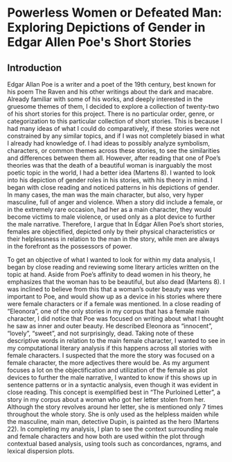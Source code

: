 # Powerless Women or Defeated Man: Exploring Depictions of Gender in Edgar Allen Poe's Short Stories

## Introduction

 Edgar Allan Poe is a writer and a poet of the 19th century, best known for his poem The Raven and his other writings about the dark and macabre. Already familiar with some of his works, and deeply interested in the gruesome themes of them, I decided to explore a collection of twenty-two of his short stories for this project. There is no particular order, genre, or categorization to this particular collection of short stories. This is because I had many ideas of what I could do comparatively, if these stories were not constrained by any similar topics, and if I was not completely biased in what I already had knowledge of. I had ideas to possibly analyze symbolism, characters, or common themes across these stories, to see the similarities and differences between them all. However, after reading that one of Poe’s theories was that the death of a beautiful woman is inarguably the most poetic topic in the world, I had a better idea (Martens 8). I wanted to look into his depiction of gender roles in his stories, with his theory in mind. I began with close reading and noticed patterns in his depictions of gender. In many cases, the man was the main character, but also, very hyper masculine, full of anger and violence. When a story did include a female, or in the extremely rare occasion, had her as a main character, they would become victims to male violence, or used only as a plot device to further the male narrative. Therefore, I argue that In Edgar Allen Poe’s short stories, females are objectified, depicted only by their physical characteristics or their helplessness in relation to the man in the story, while men are always in the forefront as the possessors of power.


To get an objective of what I wanted to look for within my data analysis, I began by close reading and reviewing some literary articles written on the topic at hand. Aside from Poe’s affinity to dead women in his theory, he emphasizes that the woman has to be beautiful, but also dead (Martens 8). I was inclined to believe from this that a woman’s outer beauty was very important to Poe, and would show up as a device in his stories where there were female characters or if a female was mentioned. In a close reading of “Eleonora”, one of the only stories in my corpus that has a female main character, I did notice that Poe was focused on writing about what I thought he saw as inner and outer beauty. He described Eleonora as “innocent”, “lovely”, “sweet”, and not surprisingly, dead. Taking note of these descriptive words in relation to the main female character, I wanted to see in my computational literary analysis if this happens across all stories with female characters. I suspected that the more the story was focused on a female character, the more adjectives there would be. As my argument focuses a lot on the objectification and utilization of the female as plot devices to further the male narrative, I wanted to know if this shows up in sentence patterns or in a syntactic analysis, even though it was evident in close reading. This concept is exemplified best in “The Purloined Letter”, a story in my corpus about a woman who got her letter stolen from her. Although the story revolves around her letter, she is mentioned only 7 times throughout the whole story. She is only used as the helpless maiden while the masculine, main man, detective Dupin, is painted as the hero (Martens 22). In completing my analysis, I plan to see the context surrounding male and female characters and how both are used within the plot through contextual based analysis, using tools such as concordances, ngrams, and lexical dispersion plots.
